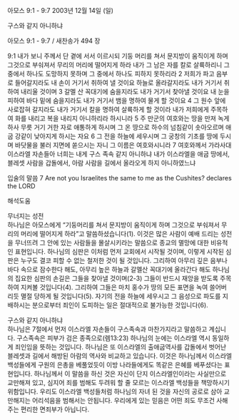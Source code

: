 아모스 9:1 - 9:7 
2003년 12월 14일 (일)

구스와 같지 아니하냐



아모스 9:1 - 9:7 / 새찬송가 494 장


9:1 내가 보니 주께서 단 곁에 서서 이르시되 기둥 머리를 쳐서 문지방이 움직이게 하며 그것으로 부숴져서 무리의 머리에 떨어지게 하라 내가 그 남은 자를 칼로 살륙하리니 그 중에서 하나도 도망하지 못하며 그 중에서 하나도 피하지 못하리라 
2 저희가 파고 음부로 들어갈지라도 내 손이 거기서 취하여 낼 것이요 하늘로 올라갈지라도 내가 거기서 취하여 내리울 것이며 
3 갈멜 산 꼭대기에 숨을지라도 내가 거기서 찾아낼 것이요 내 눈을 피하여 바다 밑에 숨을지라도 내가 거기서 뱀을 명하여 물게 할 것이요 
4 그 원수 앞에 사로잡혀 갈지라도 내가 거기서 칼을 명하여 살륙하게 할 것이라 내가 저희에게 주목하여 화를 내리고 복을 내리지 아니하리라 하시니라 
5 주 만군의 여호와는 땅을 만져 녹게 하사 무릇 거기 거한 자로 애통하게 하시며 그 온 땅으로 하수의 넘침같이 솟아오르며 애굽 강같이 낮아지게 하시는 자요 
6 그 전을 하늘에 세우시며 그 궁창의 기초를 땅에 두시며 바닷물을 불러 지면에 쏟으시는 자니 그 이름은 여호와시니라 
7 여호와께서 가라사대 이스라엘 자손들아 너희는 내게 구스 족속 같지 아니하냐 내가 이스라엘을 애굽 땅에서, 블레셋 사람을 갑돌에서, 아람 사람을 길에서 올라오게 하지 아니하였느냐 

입술의 말씀 
7 Are not you Israelites the same to me as the Cushites? declares the LORD

해석도움





무너지는 성전  
하나님은 아모스에게 “기둥머리를 쳐서 문지방이 움직이게 하며 그것으로 부숴져서 무리의 머리에 떨어지게 하라”고 말씀하셨습니다(1). 이것은 많은 사람이 예배 드리는 성전을 무너뜨려 그 안에 있는 사람들을 몰살시키라는 말씀으로 종교의 멸망에 대한 비유적인 표현입니다. 하나님의 심판은 이처럼 먼저 교회에서 시작될 것이며, 이렇게 시작된 심판은 누구도 결코 피할 수 없는 철저한 것이 될 것입니다. 그리하여 아무리 깊은 음부나 바다 속으로 잠수한다 해도, 아무리 높은 하늘과 갈멜산 꼭대기에 올라간다 해도 하나님의 집요한 심판의 손길은 그들을 찾아낼 것이며(2-3) 그들이 반드시 재앙을 받도록 주목하여 지켜볼 것입니다(4). 그리하여 그들은 마치 홍수가 땅의 모든 표면을 녹여 쓸어버리듯 멸절 당하게 될 것입니다(5). 자기의 전을 하늘에 세우시고 그 음성으로 파도를 지배하시는 분으로부터 죄인이 도피하는 일은 절대적으로 불가능한 것입니다(6). 

구스와 같지 아니하냐  
하나님은 7절에서 먼저 이스라엘 자손들이 구스족속과 마찬가지라고 말씀하고 계십니다. 구스족속은 피부가 검은 종족으로(렘13:23) 하나님의 눈에는 이스라엘 역시 동일하게 죄인임을 뜻하는 것입니다. 하나님은 또 이스라엘의 출애굽역사를 갑돌에서 벗어난 블레셋과 길에서 해방된 아람의 역사와 비교하고 있습니다. 이것은 하나님께서 이스라엘 백성들에게 구원의 은총을 베풀었듯이 이방 나라들에게도 똑같은 은혜를 베푸셨다는 표현입니다. 하나님께서 이 말씀을 하신 것은 자신이 단지 이스라엘인이라는 사실만으로 교만해져 있고, 심지어 죄를 범해도 두려워 할 줄 모르는 이스라엘 백성들을 책망하시기 위함입니다. 우리도 이스라엘 백성들처럼 하나님의 자녀 된 것을 자신의 공로로 삼아 교만해지는 어리석음을 범해서는 안됩니다. 우리에게 있는 믿음은 어떤 죄도 무조건 사해주는 편리한 면죄부가 아닙니다.